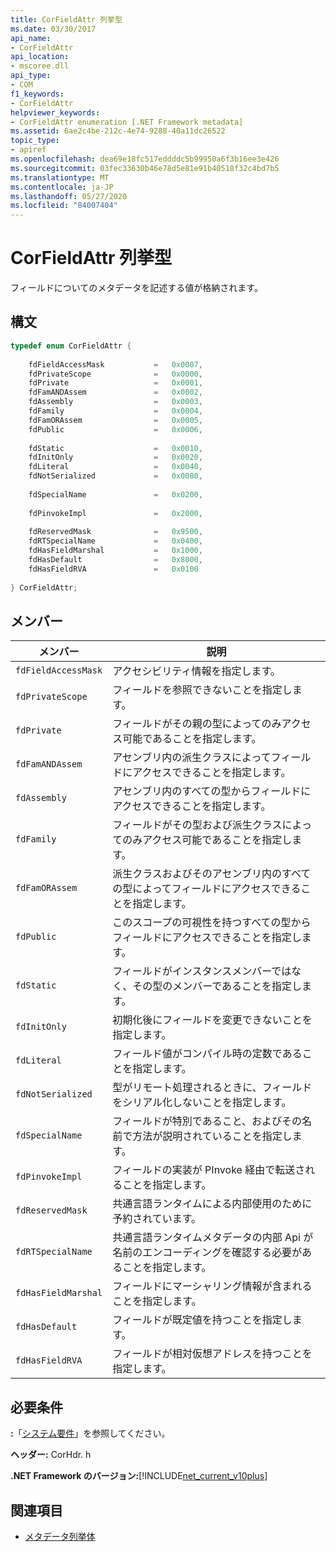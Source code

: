 ```yaml
---
title: CorFieldAttr 列挙型
ms.date: 03/30/2017
api_name:
- CorFieldAttr
api_location:
- mscoree.dll
api_type:
- COM
f1_keywords:
- CorFieldAttr
helpviewer_keywords:
- CorFieldAttr enumeration [.NET Framework metadata]
ms.assetid: 6ae2c4be-212c-4e74-9288-40a11dc26522
topic_type:
- apiref
ms.openlocfilehash: dea69e18fc517eddddc5b99950a6f3b16ee3e426
ms.sourcegitcommit: 03fec33630b46e78d5e81e91b40518f32c4bd7b5
ms.translationtype: MT
ms.contentlocale: ja-JP
ms.lasthandoff: 05/27/2020
ms.locfileid: "84007404"
---
```

# <a name="corfieldattr-enumeration"></a>CorFieldAttr 列挙型
フィールドについてのメタデータを記述する値が格納されます。  
  
## <a name="syntax"></a>構文  
  
```cpp  
typedef enum CorFieldAttr {  
  
    fdFieldAccessMask           =   0x0007,  
    fdPrivateScope              =   0x0000,  
    fdPrivate                   =   0x0001,  
    fdFamANDAssem               =   0x0002,  
    fdAssembly                  =   0x0003,  
    fdFamily                    =   0x0004,  
    fdFamORAssem                =   0x0005,  
    fdPublic                    =   0x0006,  
  
    fdStatic                    =   0x0010,  
    fdInitOnly                  =   0x0020,  
    fdLiteral                   =   0x0040,  
    fdNotSerialized             =   0x0080,  
  
    fdSpecialName               =   0x0200,  
  
    fdPinvokeImpl               =   0x2000,  
  
    fdReservedMask              =   0x9500,  
    fdRTSpecialName             =   0x0400,  
    fdHasFieldMarshal           =   0x1000,  
    fdHasDefault                =   0x8000,  
    fdHasFieldRVA               =   0x0100  
  
} CorFieldAttr;  
```  
  
## <a name="members"></a>メンバー  
  
|メンバー|説明|  
|------------|-----------------|  
|`fdFieldAccessMask`|アクセシビリティ情報を指定します。|  
|`fdPrivateScope`|フィールドを参照できないことを指定します。|  
|`fdPrivate`|フィールドがその親の型によってのみアクセス可能であることを指定します。|  
|`fdFamANDAssem`|アセンブリ内の派生クラスによってフィールドにアクセスできることを指定します。|  
|`fdAssembly`|アセンブリ内のすべての型からフィールドにアクセスできることを指定します。|  
|`fdFamily`|フィールドがその型および派生クラスによってのみアクセス可能であることを指定します。|  
|`fdFamORAssem`|派生クラスおよびそのアセンブリ内のすべての型によってフィールドにアクセスできることを指定します。|  
|`fdPublic`|このスコープの可視性を持つすべての型からフィールドにアクセスできることを指定します。|  
|`fdStatic`|フィールドがインスタンスメンバーではなく、その型のメンバーであることを指定します。|  
|`fdInitOnly`|初期化後にフィールドを変更できないことを指定します。|  
|`fdLiteral`|フィールド値がコンパイル時の定数であることを指定します。|  
|`fdNotSerialized`|型がリモート処理されるときに、フィールドをシリアル化しないことを指定します。|  
|`fdSpecialName`|フィールドが特別であること、およびその名前で方法が説明されていることを指定します。|  
|`fdPinvokeImpl`|フィールドの実装が PInvoke 経由で転送されることを指定します。|  
|`fdReservedMask`|共通言語ランタイムによる内部使用のために予約されています。|  
|`fdRTSpecialName`|共通言語ランタイムメタデータの内部 Api が名前のエンコーディングを確認する必要があることを指定します。|  
|`fdHasFieldMarshal`|フィールドにマーシャリング情報が含まれることを指定します。|  
|`fdHasDefault`|フィールドが既定値を持つことを指定します。|  
|`fdHasFieldRVA`|フィールドが相対仮想アドレスを持つことを指定します。|  
  
## <a name="requirements"></a>必要条件  
 **:**「[システム要件](../../get-started/system-requirements.md)」を参照してください。  
  
 **ヘッダー:** CorHdr. h  
  
 **.NET Framework のバージョン:**[!INCLUDE[net_current_v10plus](../../../../includes/net-current-v10plus-md.md)]  
  
## <a name="see-also"></a>関連項目

- [メタデータ列挙体](metadata-enumerations.md)
